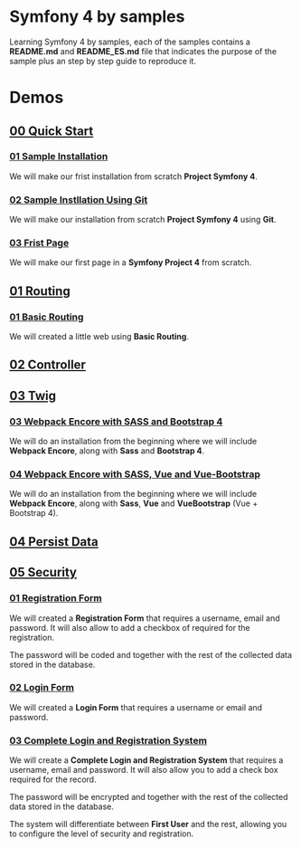 # Symfony 4 by samples
Learning Symfony 4 by samples, each of the samples contains a **README.md** and **README_ES.md** file that indicates the purpose of the sample plus an step by step guide to reproduce it.

# Demos

## [00 Quick Start](00_Quick_Start)

### [01 Sample Installation](/00_Quick_Start/01_Sample_Installation/)
We will make our frist installation from scratch **Project Symfony 4**.

### [02 Sample Instllation Using Git](/00_Quick_Start/02_Sample_Instllation_Using_Git)
We will make our installation from scratch **Project Symfony 4** using **Git**.

### [03 Frist Page](/00_Quick_Start/03_Frist_Page)
We will make our first page in a **Symfony Project 4** from scratch.

## [01 Routing](/01_Routing/)

### [01 Basic Routing](/01_Routing/01_Basic_Routing)
We will created a little web using **Basic Routing**.

## [02 Controller](/02_Controller/)

## [03 Twig](/03_Twig/)

### [03 Webpack Encore with SASS and Bootstrap 4](/03_Twig/03_Webpack_Encore_with_SASS_and_Bootstrap_4)
We will do an installation from the beginning where we will include **Webpack Encore**, along with **Sass** and **Bootstrap 4**.

### [04 Webpack Encore with SASS, Vue and Vue-Bootstrap](/03_Twig/03_Webpack_Encore_with_SASS_Vue_and_Vue_Bootstrap)
We will do an installation from the beginning where we will include **Webpack Encore**, along with **Sass**, **Vue** and **VueBootstrap** (Vue + Bootstrap 4).

## [04 Persist Data](/04_Persist_Data/)

## [05 Security](/05_Security/)

### [01 Registration Form](/05_Security/01_Registration_Form)

We will created a **Registration Form** that requires a username, email and password. It will also allow to add a checkbox of required for the registration.

The password will be coded and together with the rest of the collected data stored in the database.

### [02 Login Form](/05_Security/02_Login_Form)
We will created a **Login Form** that requires a username or email and password. 

### [03 Complete Login and Registration System](/05_Security/03_Complete_Login_and_Registration_System)

We will create a **Complete Login and Registration System** that requires a username, email and password. It will also allow you to add a check box required for the record.

The password will be encrypted and together with the rest of the collected data stored in the database.

The system will differentiate between **First User** and the rest, allowing you to configure the level of security and registration.


